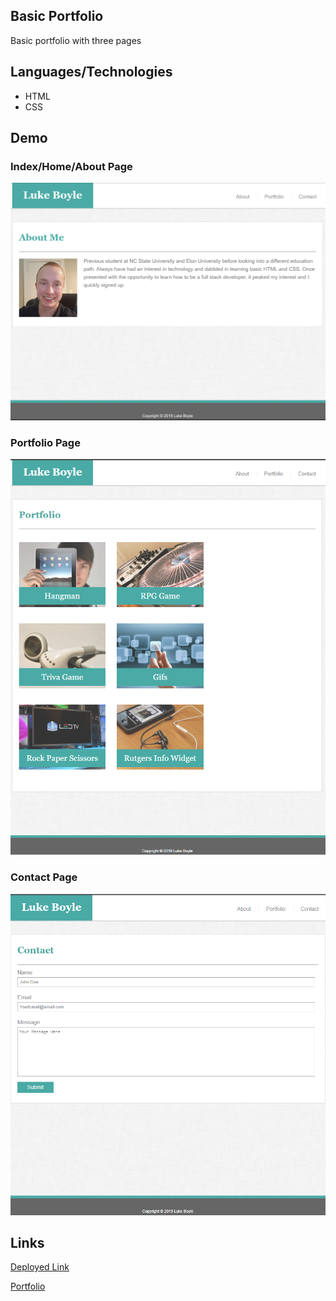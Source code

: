 ## Basic Portfolio
Basic portfolio with three pages

## Languages/Technologies 
* HTML
* CSS

## Demo
### Index/Home/About Page
![Demo Index Img](assets/images/demoSSIndex.png)

### Portfolio Page
![Demo Portfolio Img](assets/images/demoSSPort.png)

### Contact Page
![Demo Contact Img](assets/images/demoSSContact.png)


## Links
[Deployed Link](https://lmboyle.github.io/Basic-Portfolio/)

[Portfolio](https://lmboyle.github.io/)